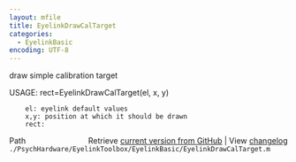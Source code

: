 ```yaml
---
layout: mfile
title: EyelinkDrawCalTarget
categories:
  - EyelinkBasic
encoding: UTF-8
---
```


 draw simple calibration target

 USAGE: rect=EyelinkDrawCalTarget(el, x, y)

        el: eyelink default values
        x,y: position at which it should be drawn
        rect:


<div class="code_header" style="text-align:right;">
  <span style="float:left;">Path&nbsp;&nbsp;</span> <span class="counter">Retrieve <a href=
  "https://raw.github.com/Psychtoolbox-3/Psychtoolbox-3/beta/./PsychHardware/EyelinkToolbox/EyelinkBasic/EyelinkDrawCalTarget.m">current version from GitHub</a> | View <a href=
  "https://github.com/Psychtoolbox-3/Psychtoolbox-3/commits/beta/./PsychHardware/EyelinkToolbox/EyelinkBasic/EyelinkDrawCalTarget.m">changelog</a></span>
</div>
<div class="code">
  <code>./PsychHardware/EyelinkToolbox/EyelinkBasic/EyelinkDrawCalTarget.m</code>
</div>
